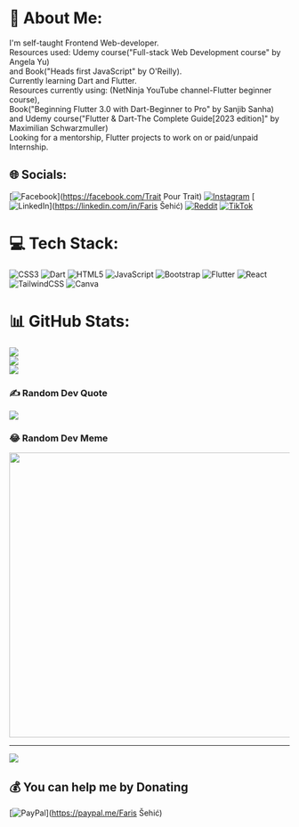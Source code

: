 # 💫 About Me:
I'm self-taught Frontend Web-developer.<br>Resources used: Udemy course("Full-stack Web Development course" by Angela Yu) <br>and Book("Heads first JavaScript" by O'Reilly).<br>Currently learning Dart and Flutter.<br>Resources currently using: (NetNinja YouTube channel-Flutter beginner course),<br>Book("Beginning Flutter 3.0 with Dart-Beginner to Pro" by Sanjib Sanha)<br>and Udemy course("Flutter & Dart-The Complete Guide[2023 edition]" by Maximilian Schwarzmuller)<br>Looking for a mentorship, Flutter projects to work on or paid/unpaid Internship.<br>


## 🌐 Socials:
[![Facebook](https://img.shields.io/badge/Facebook-%231877F2.svg?logo=Facebook&logoColor=white)](https://facebook.com/Trait Pour Trait) [![Instagram](https://img.shields.io/badge/Instagram-%23E4405F.svg?logo=Instagram&logoColor=white)](https://instagram.com/fariis.sehic) [![LinkedIn](https://img.shields.io/badge/LinkedIn-%230077B5.svg?logo=linkedin&logoColor=white)](https://linkedin.com/in/Faris Šehić) [![Reddit](https://img.shields.io/badge/Reddit-%23FF4500.svg?logo=Reddit&logoColor=white)](https://reddit.com/user/phalebug) [![TikTok](https://img.shields.io/badge/TikTok-%23000000.svg?logo=TikTok&logoColor=white)](https://tiktok.com/@traitpourtrait) 

# 💻 Tech Stack:
![CSS3](https://img.shields.io/badge/css3-%231572B6.svg?style=flat-square&logo=css3&logoColor=white) ![Dart](https://img.shields.io/badge/dart-%230175C2.svg?style=flat-square&logo=dart&logoColor=white) ![HTML5](https://img.shields.io/badge/html5-%23E34F26.svg?style=flat-square&logo=html5&logoColor=white) ![JavaScript](https://img.shields.io/badge/javascript-%23323330.svg?style=flat-square&logo=javascript&logoColor=%23F7DF1E) ![Bootstrap](https://img.shields.io/badge/bootstrap-%23563D7C.svg?style=flat-square&logo=bootstrap&logoColor=white) ![Flutter](https://img.shields.io/badge/Flutter-%2302569B.svg?style=flat-square&logo=Flutter&logoColor=white) ![React](https://img.shields.io/badge/react-%2320232a.svg?style=flat-square&logo=react&logoColor=%2361DAFB) ![TailwindCSS](https://img.shields.io/badge/tailwindcss-%2338B2AC.svg?style=flat-square&logo=tailwind-css&logoColor=white) ![Canva](https://img.shields.io/badge/Canva-%2300C4CC.svg?style=flat-square&logo=Canva&logoColor=white)

# 📊 GitHub Stats:
![](https://github-readme-stats.vercel.app/api?username=WebZoeyBA&theme=dark&hide_border=false&include_all_commits=false&count_private=false)<br/>
![](https://github-readme-streak-stats.herokuapp.com/?user=WebZoeyBA&theme=dark&hide_border=false)<br/>
![](https://github-readme-stats.vercel.app/api/top-langs/?username=WebZoeyBA&theme=dark&hide_border=false&include_all_commits=false&count_private=false&layout=compact)

### ✍️ Random Dev Quote
![](https://quotes-github-readme.vercel.app/api?type=horizontal&theme=radical)

### 😂 Random Dev Meme
<img src="https://random-memer.herokuapp.com/" width="512px"/>

---
[![](https://visitcount.itsvg.in/api?id=WebZoeyBA&icon=0&color=0)](https://visitcount.itsvg.in)

  ## 💰 You can help me by Donating
  [![PayPal](https://img.shields.io/badge/PayPal-00457C?style=for-the-badge&logo=paypal&logoColor=white)](https://paypal.me/Faris Šehić) 

  
